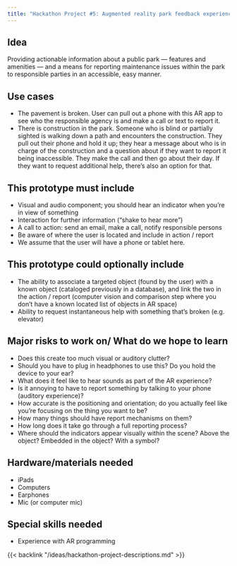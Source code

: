 ```yaml
---
title: "Hackathon Project #5: Augmented reality park feedback experience"
---
```


## Idea

Providing actionable information about a public park — features and amenities — and a means for reporting maintenance issues within the park to responsible parties in an accessible, easy manner.

## Use cases

- The pavement is broken. User can pull out a phone with this AR app to see who the responsible agency is and make a call or text to report it.
- There is construction in the park. Someone who is blind or partially sighted is walking down a path and encounters the construction. They pull out their phone and hold it up; they hear a message about who is in charge of the construction and a question about if they want to report it being inaccessible. They make the call and then go about their day. If they want to request additional help, there’s also an option for that.

## This prototype must include

- Visual and audio component; you should hear an indicator when you’re in view of something
- Interaction for further information (“shake to hear more”)
- A call to action: send an email, make a call, notify responsible persons
- Be aware of where the user is located and include in action / report
- We assume that the user will have a phone or tablet here.

## This prototype could optionally include

- The ability to associate a targeted object (found by the user) with a known object (cataloged previously in a database), and link the two in the action / report (computer vision and comparison step where you don’t have a known located list of objects in AR space)
- Ability to request instantaneous help with something that’s broken (e.g. elevator)

## Major risks to work on/ What do we hope to learn

- Does this create too much visual or auditory clutter?
- Should you have to plug in headphones to use this? Do you hold the device to your ear?
- What does it feel like to hear sounds as part of the AR experience?
- Is it annoying to have to report something by talking to your phone (auditory experience)?
- How accurate is the positioning and orientation; do you actually feel like you’re focusing on the thing you want to be?
- How many things should have report mechanisms on them?
- How long does it take go through a full reporting process?
- Where should the indicators appear visually within the scene? Above the object? Embedded in the object? With a symbol?

## Hardware/materials needed

- iPads
- Computers
- Earphones
- Mic (or computer mic)

## Special skills needed

- Experience with AR programming

{{< backlink "/ideas/hackathon-project-descriptions.md" >}}
